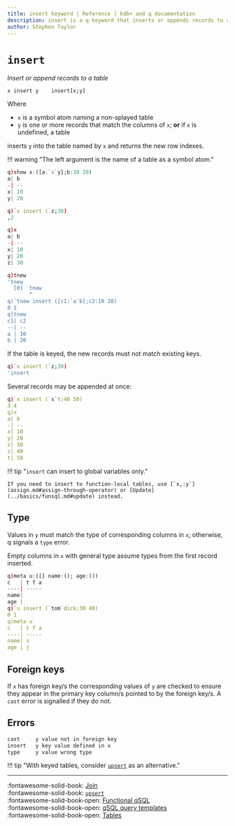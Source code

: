 ```yaml
---
title: insert keyword | Reference | kdb+ and q documentation
description: insert is a q keyword that inserts or appends records to a table.
author: Stephen Taylor
---
```

# `insert`




_Insert or append records to a table_

```syntax
x insert y    insert[x;y]
```

Where 

-  `x` is a symbol atom naming a non-splayed table
-  `y` is one or more records that match the columns of `x`; **or** if `x` is undefined, a table

inserts `y` into the table named by `x` and returns the new row indexes. 

!!! warning "The left argument is the name of a table as a symbol atom."

```q
q)show x:([a:`x`y];b:10 20)
a| b
-| --
x| 10
y| 20

q)`x insert (`z;30)
,2

q)x
a| b
-| --
x| 10
y| 20
z| 30

q)tnew
'tnew
  [0]  tnew
       ^
q)`tnew insert ([c1:`a`b];c2:10 20)
0 1
q)tnew
c1| c2
--| --
a | 10
b | 20
```

If the table is keyed, the new records must not match existing keys.

```q
q)`x insert (`z;30)
'insert
```

Several records may be appended at once:

```q
q)`x insert (`s`t;40 50)
3 4
q)x
a| b
-| --
x| 10
y| 20
z| 30
s| 40
t| 50
```

!!! tip "`insert` can insert to global variables only."

    If you need to insert to function-local tables, use [`x,:y`](assign.md#assign-through-operator) or [Update](../basics/funsql.md#update) instead.


## Type

Values in `y` must match the type of corresponding columns in `x`; otherwise, q signals a `type` error.

Empty columns in `x` with general type assume types from the first record inserted. 

```q
q)meta u:([] name:(); age:())
c   | t f a
----| -----
name|
age |
q)`u insert (`tom`dick;30 40)
0 1
q)meta u
c   | t f a
----| -----
name| s
age | j
```


## Foreign keys

If `x` has foreign key/s the corresponding values of `y` are checked to ensure they appear in the primary key column/s pointed to by the foreign key/s. 
A `cast` error is signalled if they do not.


## Errors

```txt
cast     y value not in foreign key
insert   y key value defined in x
type     y value wrong type
```

!!! tip "With keyed tables, consider [`upsert`](upsert.md) as an alternative."

----
:fontawesome-solid-book: 
[Join](join.md)
<br>
:fontawesome-solid-book: 
[`upsert`](upsert.md)
<br>
:fontawesome-solid-book-open: 
[Functional qSQL](../basics/funsql.md)
<br>
:fontawesome-solid-book-open: 
[qSQL query templates](../basics/qsql.md)
<br>
:fontawesome-solid-book-open: 
[Tables](../kb/faq.md) 


